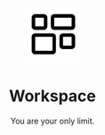 <p align="center">
  <a href=#">
    <img width="100" src="./assets/workspace.png">
  </a>
</p>

<h1 align="center">Workspace</h1>
<p align="center">You are your only limit.</p>
